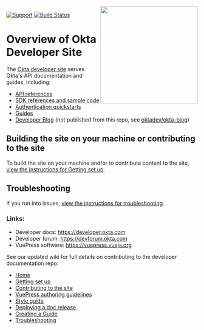 <img src="https://aws1.discourse-cdn.com/standard14/uploads/oktadev/original/1X/0c6402653dfb70edc661d4976a43a46f33e5e919.png" align="right" width="256px"/>

[![Support](https://img.shields.io/badge/support-developer%20forum-blue.svg)](https://devforum.okta.com/)
[![Build Status](https://travis-ci.org/okta/okta-developer-docs.svg?branch=master)](https://travis-ci.org/okta/okta-developer-docs)

# Overview of Okta Developer Site

The [Okta developer site](https://developer.okta.com) serves Okta's API documentation and guides, including:

- [API references](https://developer.okta.com/docs/reference/)
- [SDK references and sample code](https://developer.okta.com/documentation/)
- [Authentication quickstarts](https://developer.okta.com/quickstart/)
- [Guides](https://developer.okta.com/guides/)
- [Developer Blog](https://developer.okta.com/blog/) (not published from this repo, see [oktadev/okta-blog](https://github.com/oktadev/okta-blog))

## Building the site on your machine or contributing to the site

To build the site on your machine and/or to contribute content to the site, [view the instructions for Getting set up](https://github.com/okta/okta-developer-docs/wiki/Getting-set-up).

## Troubleshooting

If you run into issues, [view the instructions for troubleshooting](https://github.com/okta/okta-developer-docs/wiki/Troubleshooting).

### Links:

- Developer docs: <https://developer.okta.com>
- Developer forum: <https://devforum.okta.com>
- VuePress software: <https://vuepress.vuejs.org>

See our updated wiki for full details on contributing to the developer documentation repo:

- [Home](https://github.com/okta/okta-developer-docs/wiki)
- [Getting set up](https://github.com/okta/okta-developer-docs/wiki/Getting-set-up)
- [Contributing to the site](https://github.com/okta/okta-developer-docs/wiki/Contributing-to-the-Site)
- [VuePress authoring guidelines](https://github.com/okta/okta-developer-docs/wiki/VuePress-Authoring-Guidelines)
- [Style guide](https://github.com/okta/okta-developer-docs/wiki/Style-Guide)
- [Deploying a doc release](https://github.com/okta/okta-developer-docs/wiki/Deploying-a-Doc-Release)
- [Creating a Guide](https://github.com/okta/okta-developer-docs/wiki/Creating-a-Guide)
- [Troubleshooting](https://github.com/okta/okta-developer-docs/wiki/Troubleshooting)

